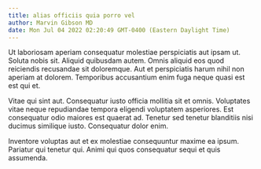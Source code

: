 ```yaml
---
title: alias officiis quia porro vel
author: Marvin Gibson MD
date: Mon Jul 04 2022 02:20:49 GMT-0400 (Eastern Daylight Time)
---
```

Ut laboriosam aperiam consequatur molestiae perspiciatis aut ipsam ut. Soluta nobis sit. Aliquid quibusdam autem. Omnis aliquid eos quod reiciendis recusandae sit doloremque. Aut et perspiciatis harum nihil non aperiam at dolorem. Temporibus accusantium enim fuga neque quasi est est qui et.

 Vitae qui sint aut. Consequatur iusto officia mollitia sit et omnis. Voluptates vitae neque repudiandae tempora eligendi voluptatem asperiores. Est consequatur odio maiores est quaerat ad. Tenetur sed tenetur blanditiis nisi ducimus similique iusto. Consequatur dolor enim.

 Inventore voluptas aut et ex molestiae consequuntur maxime ea ipsum. Pariatur qui tenetur qui. Animi qui quos consequatur sequi et quis assumenda.